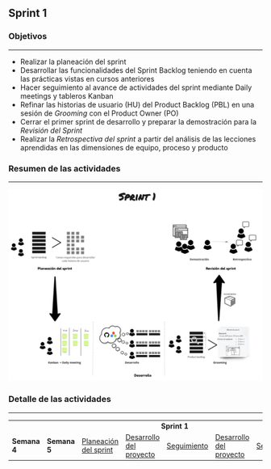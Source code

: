 ## Sprint 1

### Objetivos
---

* Realizar la planeación del sprint
* Desarrollar las funcionalidades del Sprint Backlog teniendo en cuenta las prácticas vistas en cursos anteriores
* Hacer seguimiento al avance de actividades del sprint mediante Daily meetings y tableros Kanban
* Refinar las historias de usuario (HU) del Product Backlog (PBL) en una sesión de *Grooming* con el Product Owner (PO)
* Cerrar el primer sprint de desarrollo y preparar la demostración para la *Revisión del Sprint*
* Realizar la *Retrospectiva del sprint* a partir del análisis de las lecciones aprendidas en las dimensiones de equipo, proceso y producto
 
### Resumen de las actividades
---

![](./../../assets/images/sprint1.jpg)

### Detalle de las actividades
---

<table>
  <tr>
   <td align="center" colspan="8"><b>Sprint 1</b></td>
  </tr>
  <tr>
    <td rowspan="3"><b>Semana 4</b></td>
    <td rowspan="5"><b>Semana 5</b></td>    
  </tr>
  <tr>
    <td><a href="https://avargas20.github.io/MISW-Procesos/semanas/sprint1/semana4/s4_planeacion_sprint">Planeación del sprint</a></td>
    <td><a href="https://avargas20.github.io/MISW-Procesos/semanas/sprint1/semana4/s4_desarrollo">Desarrollo del proyecto</a></td>
    <td><a href="https://avargas20.github.io/MISW-Procesos/semanas/sprint1/semana4/s4_seguimiento">Seguimiento</a></td>
    <td><a href="https://avargas20.github.io/MISW-Procesos/semanas/sprint1/semana5/s5_desarrollo">Desarrollo del proyecto</a></td>
    <td><a href="https://avargas20.github.io/MISW-Procesos/semanas/sprint1/semana5/s5_seguimiento">Seguimiento</a></td>
    <td><a href="https://avargas20.github.io/MISW-Procesos/semanas/sprint1/semana5/s5_grooming">Grooming de historias</a></td>
    <td><a href="https://avargas20.github.io/MISW-Procesos/semanas/sprint1/semana5/s5_demo">Demostración del producto</a></td>
    <td><a href="https://avargas20.github.io/MISW-Procesos/semanas/sprint1/semana5/s5_retrospectiva">Retrospectiva</a></td>
  </tr>
</table>
